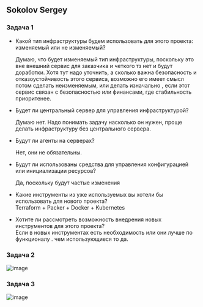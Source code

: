 ## Sokolov Sergey

### Задача 1

   - Какой тип инфраструктуры будем использовать для этого проекта: изменяемый или не изменяемый? </br>
   
     Думаю, что будет изменяемый тип инфраструктуры, поскольку это вне внешний сервис для заказчика 
     и четкого тз нет и будут доработки. Хотя тут надо уточнить, а сколько важна безопасность и отказоустойчивость этого сервиса,
     возможно его имеет смысл потом сделать неизменяемым, или делать изначально , если этот сервис связан с безопасностью или финансами, 
     где стабильность приоритенее. </br>
     
   - Будет ли центральный сервер для управления инфраструктурой?</br>
   
     Думаю нет. Надо понимать задачу насколько он нужен, проще делать инфраструктуру без центрального сервера.</br>
     
   - Будут ли агенты на серверах?</br>
     
     Нет, они не обязательны.  
   
   - Будут ли использованы средства для управления конфигурацией или инициализации ресурсов?</br>
   
     Да, поскольку будут частые изменения

   - Какие инструменты из уже используемых вы хотели бы использовать для нового проекта?</br>
     Terraform + Packer + Docker + Kubernetes
   - Хотите ли рассмотреть возможность внедрения новых инструментов для этого проекта?</br>
     Если в новых инструментах есть необходимость или они лучше по функционалу . чем использующиеся то да.
 
### Задача 2

![image](https://user-images.githubusercontent.com/93119897/175525534-67f036d5-9177-4ba9-9d6a-1efa539a41f8.png)

### Задача 3
![image](https://user-images.githubusercontent.com/93119897/175525630-02bdb663-0930-485a-9544-87f871ce9b8f.png)
